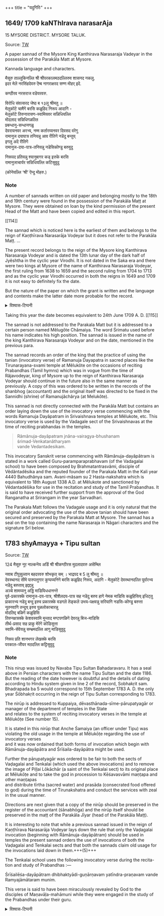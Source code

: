 +++
title = "यदुगिरिः"
+++
## 1649/ 1709 kaNThIrava narasarAja
15
MYSORE DISTRICT. 
MYSORE TALUK.

Source: [TW](https://archive.org/details/dli.ministry.09552/page/113/mode/1up)

A paper sannad of the Mysore King Kanthirava Narasaraja Vadeyar in the possession of the Parakāla Matt at Mysore.

Kannada language and characters.

मैसूरु ताल्लूकिनल्लि श्री श्रीपरकालमठदल्लिरुव शासनद नकलु.  
इदर मेलॆ नरसिंहदेवरु ऎम्ब नागराक्षरद सण्ण मॊहर् इदॆ.

कण्ठीरव नरसराज वडॆयरवरु.

विरोधि संवत्सरद जेष्ठ ब १३लु श्रीमतु ॥  
मेलुकोटॆ चामैगॆ बरसि कळुहिद निरूप आदागि -  
मेलुकोटॆ तिरुनारायण-स्वामियवर सन्निधियल्लि  
मॊदलाद सन्निधिगळल्लि  
प्रबन्धानु-सन्धानगळु  
देवरायनवर अरभ्य, नम्म कर्तारय्यनवर दिवसद वरॆगु  
रामानुज दयापात्र तनियन्नु आव रीतिगॆ नडॆदु बन्तुय्  
इगलु अदॆ रीतिगॆ  
रामानुज-दया-पात्र-तनियन्नु नडॆसिकॊण्डु बरुवुदु  

निरूपद प्रतियन्नु श्यानुबागर कड् इत्तकॆ बरसि  
रामानुजाचार्यर सन्निधियल्लि कटिसुवुदु
    
(कॊनॆयल्लि ‘श्री’ ऎन्दु मॊहरु.)


### Note

A number of sannads written on old paper and belonging mostly to the 18th and 19th century were found in the possession of the Parakāla Maṭṭ at Mysore. They were obtained on loan by the kind permission of the present Head of the Matt and have been copied and edited in this report.


[[114]]

The sannad which is noticed here is the earliest of them and belongs to the reign of Kaṇṭhīrava Narasarāja Voḍeyar but it does not refer to the Parakāla Maṭṭ.  ...


The present record belongs to the reign of the Mysore king Kanthirava Narasaraja Vodeyar and is dated the 13th lunar day of the dark half of Jyêshtha in the cyclic year Virodhi. It is not dated in the Saka era and there were two kings at Mysore of the name of Kanthirava Narasaraja Vodeyar, the first ruling from 1638 to 1659 and the second ruling from 1704 to 1713 and as the cyclic year Virodhi occurred in both the reigns in 1649 and 1709 it is not easy to definitely fix the date. 

But the nature of the paper on which the grant is written and the language and contents make the latter date more probable for the record.  

<details><summary>विश्वास-टिप्पनी</summary>

Likely the earlier year, if the below is correct -

> Tirumaliengar was a man of rare talents and ability, and during his time the kingdom of Mysore reached the summit of its prosperity. The king while on his deathbed entrusted his infant son Kantirava Narasaraja Wadayar who was deaf and dumb to the care of his Minister Tirumaliengar and his Pradhan Appajiah, and breathed his last in 1704. 

tirumalai iyengar was melukoTe tenkalai. It's unlikely that, acting on behalf of a deaf and dumb king, would've issued a pro-vaDakalai order.
</details>


Taking this year the date becomes equivalent to 24th June 1709 A. D. [[115]] 

The sannad is not addressed to the Parakala Matt but it is addressed to a certain person named Mêlugôte Châmaiya. The word Śrimatu used before his name indicates his high position. The sannad is issued in the name of the king Kanthirava Narasaraja Vodeyar and on the date, mentioned in the previous para. 

The sannad records an order of the king that the practice of using the tanian (invocatory verse) of Ramanuja Dayapatra in sacred places like the Tirunarayana-svami temple at Mêlukôte on the occasions of reciting Prabandhas (Tamil hymns) which was in vogue from the time of Râjavodeyar, king of Mysore up to the reign of Kanthirava Narasaraja Vodeyar should continue in the future also in the same manner as previously. A copy of this was ordered to be written in the records of the shanbhog (accountant) and the original itself was directed to be fixed in the Sannidhi (shrine) of Ramanujâchârya (at Melukôte). 

This sannad is not directly connected with the Parakâla Matt but contains an order laying down the use of the invocatory verse commencing with the words Ramanuja Dayâpatram in Srivaishnava temples at Mêlukote, etc. This invocatory verse is used by the Vadagale sect of the Srivaishnavas at the time of reciting prabhandas in the temples. 

> Râmânuja-dayâpatram 
> jnâna-vairagya-bhushanam  
> śrimad-Venkatanâtharyam  
> vande Vedantadesikam. 

This invocatory Sanskrit verse commencing with Râmânuja-dayâpâtram is stated in a work called Guru-paramparaprabhavam (of the Vadagalai school) to have been composed by Brahmatantrasvâmi, disciple of Vêdântadêsika and the reputed founder of the Parakala Matt in the Kali year 4440 Bahudhânya sam. Avani-mâsam su 2 Hasta-nakshatra which is equivalent to 18th August 1338 A.D. at Mêlukote and sanctioned by Vêdantadéšika for use in the recitation and study of the Tamil Prabandhas. It is said to have received further support from the approval of the God Ranganatha at Srirangam in the year Sarvadhari. 

The Parakala Matt follows the Vadagale usage and it is only natural that the original order advocating the use of the above tanian should have been secured and preserved by the Parakala Matt at Mysore. The sannad has a seal on the top containing the name Narasaraja in Nâgari characters and the signature Srl below. 

## 1783 shyAmayya + Tipu sultan
Source: [TW](https://archive.org/details/dli.ministry.09552/page/124/mode/1up)

124
मैसूरु नूर 
नाल्कनॆय अर्डि श्री श्रीकण्ठीरस मुदलादवरु असॆम्ब्लि

नवाब टीपुसुल्तान बहदरवरु
शोभकृत् सम् । भाद्रपद ब 5 लु श्रीमतु ॥  
देवस्थानद सीमॆ पारुपत्तुगार कुप्पय्यनिगॆ बरसि कळुहिद निरूप, अदागि -
मेलुकोटॆ देवस्थानदल्लि पूर्वारभ्य नडॆदु बरुताय् इद्दद्दन्नु  
अञ्चे शामय्यनु अड्डि माडियिधधानन्त्तॆ  
पूर्व-प्रकारक्कॆ रामानुज-दय-पात्र, श्रीशैलदय-पात्र सह नडॆदु बरुव हागॆ नेमक माडिसि कळुहिसिय् इधिट्तु  
प्राकारभ्य नडॆदु बन्दु इरुव प्रकारक्कॆ वडगलॆ तॆङ्कलॆ उभय-पक्षवन्नु सरियागि नडसि-कॊण्डु बरुत्ता  
नूतनवागि तन्दुय् इरुव पुळलोकाचारन्नु  
मोदलिद्द बळिगॆ कळुहिसि  
तिरुनक्षत्रक्कॆ केशवस्वामि मुन्ताद मण्टपगळिगॆ देवरन्नु बिज-माडिसि  
तीर्थ-प्रसाद सह प्राकु मेरॆगॆ कॊडिसुत्ता  
स्वामि-सेवॆयन्नु सम्भ्रमदल्लि आगु माडिसुवुदु  

निरूप प्रति शानभगर लेखक्कॆ बरसि  
परकाल-जीयर मठदल्लि कट्टिसुवुदु

### Note

This nirup was issued by Navaba Tipu Sultan Bahadaravaru. It has a seal above in Persian characters with the name Tipu Sultan and the date 1186. But the reading of the date however is doubtful and the details of dating according to Hindu system given in line 2 of the record, Sobhakṛit sam. Bhadrapada ba 5 would correspond to 15th September 1783 A. D. the only year Śōbhakṛit occurring in the reign of Tipu Sultan corresponding to 1783.

The nirūp is addressed to Kuppaiya, dēvasthānada-sīme-pārupatyagār or manager of the department of temples in the State  
and relates to the system of reciting invocatory verses in the temple at Mēlukōṭe (See number 15).  

It is stated in this nirūp that Anche Śamaiya (an officer under Tipu) was violating the old usage in the temple at Mēlukōṭe regarding the use of invocatory verses  
and it was now ordained that both forms of invocation which begin with Rāmānuja-dayāpātra and Śrīśaila-dayāpātra might be used. 

Further the pārupatyagār was ordered to be fair to both the sects of Vaḍagalai and Tenkalai (which used the above invocations) and to remove the image of Piḷḷai Lōkāchār (a saint of the Tenkalai sect) to its original place at Mēlukōṭe 
and to take the god in procession to Kēśavasvāmi maṇṭapa and other maṇṭapas  
and distribute tīrtha (sacred water) and prasāda (consecrated food offered to god) during the time of Tirunakshatra and conduct the services with zeal in the usual manner.

Directions are next given that a copy of the nirūp should be preserved in the register of the accountant (śānabhōga) and the nirūp itself should be preserved in the maṭṭ of the Parakāla Jīyar (head of the Parakāla Maṭṭ).

It is interesting to note that while a previous sannad issued in the reign of Kaṇṭhīrava Narasarāja Voḍeyar lays down the rule that only the Vaḍagalai invocation (beginning with Rāmānuja-dayāpātram) should be used in temples the present sannad orders the use of invocations of both the Vaḍagalai and Tenkalai sects and that both the sannads claim old usage for the invocations laid down in them.+++(5)+++ 

The Tenkalai school uses the following invocatory verse during the recita- tion and study of Prabandhas :—

Śrīśailēśa-dayāpātram dhibhaktyādi-guṇārṇavam yatīndra-praṇavam vande Ramyajāmātaram munim. 

This verse is said to have been miraculously revealed by God to the disciples of Maṇavāḷa-mahāmuni while they were engaged in the study of the Prabandhas under their guru.

<details><summary>विश्वास-टिप्पनी</summary>

anche shyamaNNa, a tenkalai of bhAradvAja gotra had already interfered.  
vaDakalais complained, and got Tipu to order them to atleast be fair.

parakAla-maTha lore - 

- Issue was taken to tipus court by Parakala matha through the Rajamata.
- Tks managed to get concession via shyamaNNa, who was nonetheless scolded for show.

Later shyamaNNa was suspected of insurrection. Folks belonging to his bhAradvAja gotra (also of the major conspirator tirumalai iyengar of melukoTe) were said to be massacred. Deepavali of 1783 or 1784 was date of massacre. Sannad on 15 sep 1783. Pre deepavali.

Later still, his native village was given over to parakAla maTha (around 1793).
</details>

